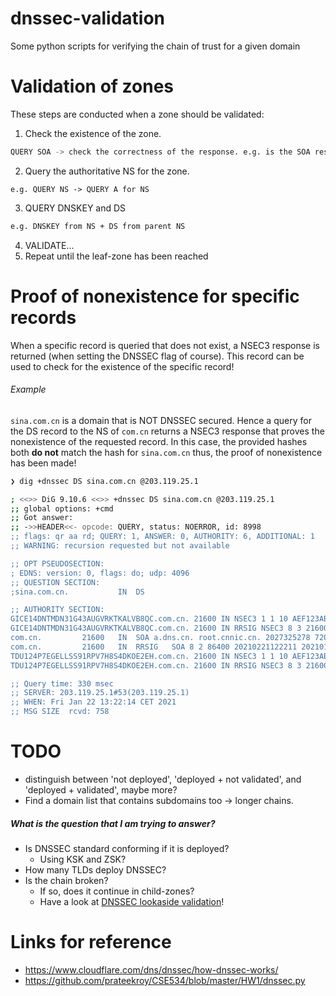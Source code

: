 # dnssec-validation
Some python scripts for verifying the chain of trust for a given domain

# Validation of zones
These steps are conducted when a zone should be validated:

1. Check the existence of the zone.
```sh
QUERY SOA -> check the correctness of the response. e.g. is the SOA response intended for the queried Zone?
```
2. Query the authoritative NS for the zone.
```
e.g. QUERY NS -> QUERY A for NS
```

3. QUERY DNSKEY and DS
```sh
e.g. DNSKEY from NS + DS from parent NS
```

4. VALIDATE...
5. Repeat until the leaf-zone has been reached


# Proof of nonexistence for specific records
When a specific record is queried that does not exist, a NSEC3 response is returned (when setting the DNSSEC flag of course).
This record can be used to check for the existence of the specific record!

###### Example

`sina.com.cn` is a domain that is NOT DNSSEC secured. Hence a query for the DS record to the NS of `com.cn` returns a NSEC3 response that proves the nonexistence of the requested record.
In this case, the provided hashes both **do not** match the hash for `sina.com.cn` thus, the proof of nonexistence has been made!

```sh
❯ dig +dnssec DS sina.com.cn @203.119.25.1

; <<>> DiG 9.10.6 <<>> +dnssec DS sina.com.cn @203.119.25.1
;; global options: +cmd
;; Got answer:
;; ->>HEADER<<- opcode: QUERY, status: NOERROR, id: 8998
;; flags: qr aa rd; QUERY: 1, ANSWER: 0, AUTHORITY: 6, ADDITIONAL: 1
;; WARNING: recursion requested but not available

;; OPT PSEUDOSECTION:
; EDNS: version: 0, flags: do; udp: 4096
;; QUESTION SECTION:
;sina.com.cn.			IN	DS

;; AUTHORITY SECTION:
GICE14DNTMDN31G43AUGVRKTKALVB8QC.com.cn. 21600 IN NSEC3	1 1 10 AEF123AB GKM1KHVFSNSLUTJUBF7JHHPG9F17BRFQ  NS SOA RRSIG DNSKEY NSEC3PARAM
GICE14DNTMDN31G43AUGVRKTKALVB8QC.com.cn. 21600 IN RRSIG	NSEC3 8 3 21600 20210220022234 20210121013539 43326 com.cn. ToFl+N9yvh7v0FKxItIfj9bTcOnjXm/LDhkfBeTOoKXwYPByNfywkKQ4 sxrMfNu/METE8Fl1APpHtXLdKD6scwMi4r8lYCiMIsCOHUN5iwCR+Yho 4fK1TYF8oPP0Ll0+MfjYTJAuU15pOf76YO+yu1C63ubO36pfuBgqMAia DcI=
com.cn.			21600	IN	SOA	a.dns.cn. root.cnnic.cn. 2027325278 7200 3600 2419200 21600
com.cn.			21600	IN	RRSIG	SOA 8 2 86400 20210221122211 20210122112211 43326 com.cn. FpsIqS53QaayhYt0hfVfh/1LT+3WX0IFjDrYrXJ/zujiorbz7kjqr3WR raKm4qNZrHeeEcVjKPvjv8m+7dlcZpYTMSp4R2WoVcI5BdUdB+fZlNu/ QmbGH4VkqDQaPMj17ZCov6gGJeNwGO+g+UKu9hoDgwAeJ3e22gP55H7i jZs=
TDU124P7EGELLSS91RPV7H8S4DKOE2EH.com.cn. 21600 IN NSEC3	1 1 10 AEF123AB UDL9N57ITL4KHVVPPJ5OI1T82JOE3N2V  NS DS RRSIG
TDU124P7EGELLSS91RPV7H8S4DKOE2EH.com.cn. 21600 IN RRSIG	NSEC3 8 3 21600 20210220005534 20210121002555 43326 com.cn. TmpgC0JdVNwh4xCdwTSYhb+C2Ls9riiRxG0kNuJRkwgp20n+QOK8vigZ knYHQozrRSHJNHIMbKaJljV98vPKUxNf7aZwaIba49uQlV2KvToJbCWV UQ2Ia7Gs3KnZuuS9ts/+LsBE+Iya/24ZPooO25LDwVQtR2vY6InAyFw7 +rQ=

;; Query time: 330 msec
;; SERVER: 203.119.25.1#53(203.119.25.1)
;; WHEN: Fri Jan 22 13:22:14 CET 2021
;; MSG SIZE  rcvd: 758
```


# TODO

- distinguish between 'not deployed', 'deployed + not validated', and 'deployed + validated', maybe more?
- Find a domain list that contains subdomains too -> longer chains.

##### What is the question that I am trying to answer?
- Is DNSSEC standard conforming if it is deployed?
    - Using KSK and ZSK?
- How many TLDs deploy DNSSEC?
- Is the chain broken?
    - If so, does it continue in child-zones?
    - Have a look at [DNSSEC lookaside validation](https://tools.ietf.org/html/rfc5074)!




# Links for reference
- https://www.cloudflare.com/dns/dnssec/how-dnssec-works/
- https://github.com/prateekroy/CSE534/blob/master/HW1/dnssec.py
